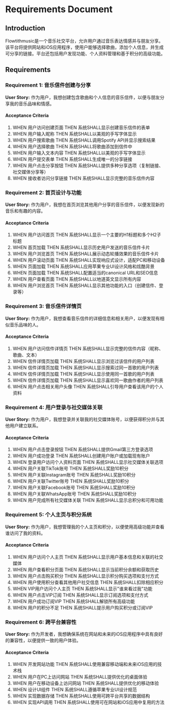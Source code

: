 # Requirements Document

## Introduction

Flowtithmusic是一个音乐社交平台，允许用户通过音乐表达情感并与朋友分享。该平台将提供网站和iOS应用程序，使用户能够选择歌曲，添加个人信息，并生成可分享的链接。平台还包括用户发现功能、个人资料管理和基于积分的高级功能。

## Requirements

### Requirement 1: 音乐信件创建与分享

**User Story:** 作为用户，我想创建包含歌曲和个人信息的音乐信件，以便与朋友分享我的音乐品味和情感。

#### Acceptance Criteria

1. WHEN 用户访问创建页面 THEN 系统SHALL显示创建音乐信件的表单
2. WHEN 用户输入昵称 THEN 系统SHALL以美观的手写字体显示
3. WHEN 用户搜索歌曲 THEN 系统SHALL调用Spotify API并显示搜索结果
4. WHEN 用户选择歌曲 THEN 系统SHALL将歌曲添加到信件中
5. WHEN 用户输入文本内容 THEN 系统SHALL以美观的手写字体显示
6. WHEN 用户提交表单 THEN 系统SHALL生成唯一的分享链接
7. WHEN 用户点击分享按钮 THEN 系统SHALL提供多种分享选项（复制链接、社交媒体分享等）
8. WHEN 接收者访问分享链接 THEN 系统SHALL显示完整的音乐信件内容

### Requirement 2: 首页设计与功能

**User Story:** 作为用户，我想在首页浏览其他用户分享的音乐信件，以便发现新的音乐和有趣的内容。

#### Acceptance Criteria

1. WHEN 用户访问首页 THEN 系统SHALL显示一个主要的H1标题和多个H2子标题
2. WHEN 首页加载 THEN 系统SHALL显示历史用户发送的音乐信件卡片
3. WHEN 用户浏览首页 THEN 系统SHALL展示动态轮播效果的音乐信件卡片
4. WHEN 用户滚动页面 THEN 系统SHALL实现响应式设计，适配PC和移动设备
5. WHEN 页面加载 THEN 系统SHALL应用苹果专业UI设计风格和炫酷背景
6. WHEN 页面加载 THEN 系统SHALL配置适当的canonical URL和SEO信息
7. WHEN 用户查看页面 THEN 系统SHALL以地道英文显示所有内容
8. WHEN 用户浏览首页 THEN 系统SHALL显示其他功能的入口（创建信件、登录等）

### Requirement 3: 音乐信件详情页

**User Story:** 作为用户，我想查看音乐信件的详细信息和相关用户，以便发现有相似音乐品味的人。

#### Acceptance Criteria

1. WHEN 用户访问信件详情页 THEN 系统SHALL显示完整的信件内容（昵称、歌曲、文本）
2. WHEN 信件详情页加载 THEN 系统SHALL显示浏览过该信件的用户列表
3. WHEN 信件详情页加载 THEN 系统SHALL显示搜索过同一首歌的用户列表
4. WHEN 信件详情页加载 THEN 系统SHALL显示使用同一首歌的用户列表
5. WHEN 信件详情页加载 THEN 系统SHALL显示喜欢同一歌曲作者的用户列表
6. WHEN 用户点击相关用户头像 THEN 系统SHALL引导用户查看该用户的个人资料

### Requirement 4: 用户登录与社交媒体关联

**User Story:** 作为用户，我想登录并关联我的社交媒体账号，以便获得积分并与其他用户建立联系。

#### Acceptance Criteria

1. WHEN 用户点击登录按钮 THEN 系统SHALL提供Gmail第三方登录选项
2. WHEN 用户成功登录 THEN 系统SHALL创建用户账户或加载现有账户
3. WHEN 登录用户访问个人资料页面 THEN 系统SHALL显示社交媒体关联选项
4. WHEN 用户关联TikTok账号 THEN 系统SHALL奖励10积分
5. WHEN 用户关联Instagram账号 THEN 系统SHALL奖励10积分
6. WHEN 用户关联Twitter账号 THEN 系统SHALL奖励10积分
7. WHEN 用户关联Facebook账号 THEN 系统SHALL奖励10积分
8. WHEN 用户关联WhatsApp账号 THEN 系统SHALL奖励10积分
9. WHEN 用户完成所有社交媒体关联 THEN 系统SHALL显示总积分和可用功能

### Requirement 5: 个人主页与积分系统

**User Story:** 作为用户，我想管理我的个人主页和积分，以便使用高级功能并查看谁访问了我的资料。

#### Acceptance Criteria

1. WHEN 用户访问个人主页 THEN 系统SHALL显示用户基本信息和关联的社交媒体
2. WHEN 用户查看积分页面 THEN 系统SHALL显示当前积分余额和获取历史
3. WHEN 用户点击购买积分 THEN 系统SHALL显示积分购买选项和支付方式
4. WHEN 用户使用积分查看其他用户社交信息 THEN 系统SHALL扣除相应积分
5. WHEN VIP用户访问个人主页 THEN 系统SHALL显示"谁来看过我"功能
6. WHEN 用户点击VIP订阅 THEN 系统SHALL显示订阅选项和支付方式
7. WHEN 用户成功订阅VIP THEN 系统SHALL解锁所有高级功能
8. WHEN 用户的积分不足 THEN 系统SHALL提示用户购买积分或订阅VIP

### Requirement 6: 跨平台兼容性

**User Story:** 作为开发者，我想确保系统在网站和未来的iOS应用程序中具有良好的兼容性，以便提供一致的用户体验。

#### Acceptance Criteria

1. WHEN 开发网站功能 THEN 系统SHALL使用兼容移动端和未来iOS应用的技术栈
2. WHEN 用户在PC上访问网站 THEN 系统SHALL提供优化的桌面体验
3. WHEN 用户在移动设备上访问网站 THEN 系统SHALL提供优化的移动体验
4. WHEN 设计UI组件 THEN 系统SHALL遵循苹果专业UI设计规范
5. WHEN 实现数据存储 THEN 系统SHALL使用可跨平台共享的数据结构
6. WHEN 实现API调用 THEN 系统SHALL使用可在网站和iOS应用中复用的方法